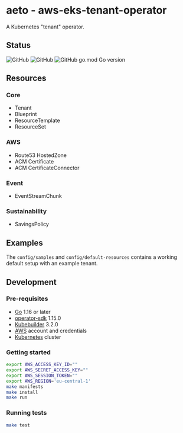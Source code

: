 # aeto - aws-eks-tenant-operator

A Kubernetes "tenant" operator.

## Status

![GitHub](https://img.shields.io/badge/status-alpha-blue?style=for-the-badge)
![GitHub](https://img.shields.io/github/license/kristofferahl/aeto?style=for-the-badge)
![GitHub go.mod Go version](https://img.shields.io/github/go-mod/go-version/kristofferahl/aeto?style=for-the-badge)

## Resources

### Core

- Tenant
- Blueprint
- ResourceTemplate
- ResourceSet

### AWS

- Route53 HostedZone
- ACM Certificate
- ACM CertificateConnector

### Event

- EventStreamChunk

### Sustainability

- SavingsPolicy

## Examples

The `config/samples` and `config/default-resources` contains a working default setup with an example tenant.

## Development

### Pre-requisites

- [Go](https://golang.org/) 1.16 or later
- [operator-sdk](https://sdk.operatorframework.io/) 1.15.0
- [Kubebuilder](https://kubebuilder.io/) 3.2.0
- [AWS](https://aws.amazon.com/) account and credentials
- [Kubernetes](https://kubernetes.io/) cluster

### Getting started

```bash
export AWS_ACCESS_KEY_ID=""
export AWS_SECRET_ACCESS_KEY=""
export AWS_SESSION_TOKEN=""
export AWS_REGION='eu-central-1'
make manifests
make install
make run
```

### Running tests

```bash
make test
```
